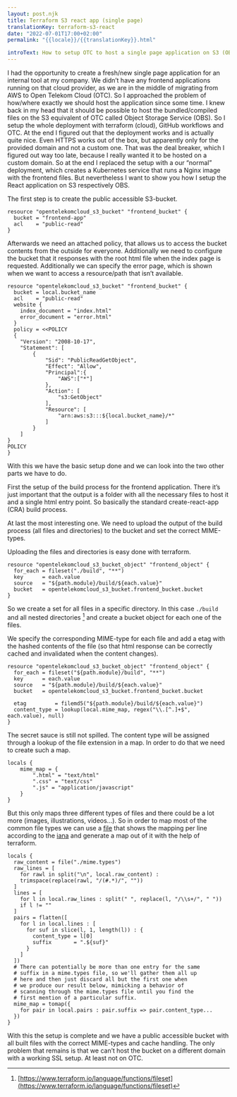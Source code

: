 ```yaml
---
layout: post.njk
title: Terraform S3 react app (single page)
translationKey: terraform-s3-react
date: "2022-07-01T17:00+02:00"
permalink: "{{locale}}/{{translationKey}}.html"

introText: How to setup OTC to host a single page application on S3 (OBS)?
---
```


I had the opportunity to create a fresh/new single page application for an internal tool at my company.
We didn’t have any frontend applications running on that cloud provider, as we are in the middle of migrating from AWS to Open Telekom Cloud (OTC).
So I approached the problem of how/where exactly we should host the application since some time.
I knew back in my head that it should be possible to host the bundled/compiled files on the S3 equivalent of OTC called Object Storage Service (OBS).
So I setup the whole deployment with terraform (cloud), GitHub workflows and OTC.
At the end I figured out that the deployment works and is actually quite nice.
Even HTTPS works out of the box, but apparently only for the provided domain and not a custom one.
That was the deal breaker, which I figured out way too late, because I really wanted it to be hosted on a custom domain.
So at the end I replaced the setup with a our “normal” deployment, which creates a Kubernetes service that runs a Nginx image with the frontend files.
But nevertheless I want to show you how I setup the React application on S3 respectively OBS.

The first step is to create the public accessible S3-bucket.

```hcl
resource "opentelekomcloud_s3_bucket" "frontend_bucket" {
  bucket = "frontend-app"
  acl    = "public-read"
}
```

Afterwards we need an attached policy, that allows us to access the bucket contents from the outside for everyone.
Additionally we need to configure the bucket that it responses with the root html file when the index page is requested.
Additionally we can specify the error page, which is shown when we want to access a resource/path that isn’t available.

```hcl
resource "opentelekomcloud_s3_bucket" "frontend_bucket" {
  bucket = local.bucket_name
  acl    = "public-read"
  website {
    index_document = "index.html"
    error_document = "error.html"
  }
  policy = <<POLICY
  {
    "Version": "2008-10-17",
    "Statement": [
        {
            "Sid": "PublicReadGetObject",
            "Effect": "Allow",
            "Principal":{
                "AWS":["*"]
            },
            "Action": [
                "s3:GetObject"
            ],
            "Resource": [
                "arn:aws:s3:::${local.bucket_name}/*"
            ]
        }
    ]
}
POLICY
}
```

With this we have the basic setup done and we can look into the two other parts we have to do.

First the setup of the build process for the frontend application. There it’s just important that the output is a folder with all the necessary files to host it and a single html entry point. So basically the standard create-react-app (CRA) build process.

At last the most interesting one. We need to upload the output of the build process (all files and directories) to the bucket and set the correct MIME-types.

Uploading the files and directories is easy done with terraform.

```hcl
resource "opentelekomcloud_s3_bucket_object" "frontend_object" {
  for_each = fileset("./build", "**")
  key      = each.value
  source   = "${path.module}/build/${each.value}"
  bucket   = opentelekomcloud_s3_bucket.frontend_bucket.bucket
}
```

So we create a set for all files in a specific directory. In this case `./build` and all nested directories [^1] and create a bucket object for each one of the files.

We specify the corresponding MIME-type for each file and add a etag with the hashed contents of the file (so that html response can be correctly cached and invalidated when the content changes).

```hcl
resource "opentelekomcloud_s3_bucket_object" "frontend_object" {
  for_each = fileset("${path.module}/build", "**")
  key      = each.value
  source   = "${path.module}/build/${each.value}"
  bucket   = opentelekomcloud_s3_bucket.frontend_bucket.bucket

  etag         = filemd5("${path.module}/build/${each.value}")
  content_type = lookup(local.mime_map, regex("\\.[^.]+$", each.value), null)
}
```

The secret sauce is still not spilled. The content type will be assigned through a lookup of the file extension in a map. In order to do that we need to create such a map.

```hcl
locals {
	mime_map = {
		".html" = "text/html"
		".css" = "text/css"
		".js" = "application/javascript"
	}
}
```

But this only maps three different types of files and there could be a lot more (images, illustrations, videos...). So in order to map most of the common file types we can use a [file](file) that shows the mapping per line according to the [iana](<[https://www.iana.org/assignments/media-types/media-types.xhtml](https://www.iana.org/assignments/media-types/media-types.xhtml)>) and generate a map out of it with the help of terraform.

```hcl
locals {
  raw_content = file("./mime.types")
  raw_lines = [
    for rawl in split("\n", local.raw_content) :
    trimspace(replace(rawl, "/(#.*)/", ""))
  ]
  lines = [
    for l in local.raw_lines : split(" ", replace(l, "/\\s+/", " "))
    if l != ""
  ]
  pairs = flatten([
    for l in local.lines : [
      for suf in slice(l, 1, length(l)) : {
        content_type = l[0]
        suffix       = ".${suf}"
      }
    ]
  ])
  # There can potentially be more than one entry for the same
  # suffix in a mime.types file, so we'll gather them all up
  # here and then just discard all but the first one when
  # we produce our result below, mimicking a behavior of
  # scanning through the mime.types file until you find the
  # first mention of a particular suffix.
  mime_map = tomap({
    for pair in local.pairs : pair.suffix => pair.content_type...
  })
}
```

With this the setup is complete and we have a public accessible bucket with all built files with the correct MIME-types and cache handling. The only problem that remains is that we can’t host the bucket on a different domain with a working SSL setup. At least not on OTC.

[^1]: [https://www.terraform.io/language/functions/fileset](https://www.terraform.io/language/functions/fileset)
